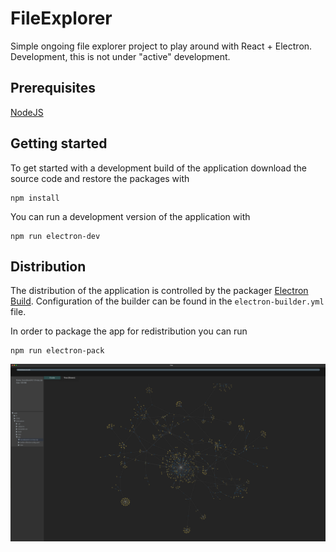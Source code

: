 # FileExplorer

Simple ongoing file explorer project to play around with React + Electron. Development, this is not under "active" development.

## Prerequisites

[NodeJS](https://nodejs.org/en/)

## Getting started

To get started with a development build of the application download the source code and restore the packages with 

    npm install 

You can run a development version of the application with

    npm run electron-dev

## Distribution

The distribution of the application is controlled by the packager [Electron Build](https://www.electron.build/). Configuration of the builder can be found in the `electron-builder.yml` file.

In order to package the app for redistribution you can run

    npm run electron-pack



![Img of app](./doc/screen.png)